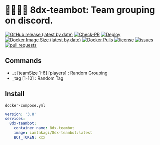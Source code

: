 # 👨‍👨‍👦‍👦 8dx-teambot: Team grouping on discord.

[![GitHub release (latest by date)](https://img.shields.io/github/v/release/iamtakagi/8dx-teambot)](https://github.com/iamtakagi/8dx-teambot/releases)
[![Check-PR](https://github.com/iamtakagi/8dx-teambot/actions/workflows/check-pr.yml/badge.svg)](https://github.com/iamtakagi/8dx-teambot/actions/workflows/check-pr.yml)
[![Deploy](https://github.com/iamtakagi/8dx-teambot/actions/workflows/deploy.yml/badge.svg)](https://github.com/iamtakagi/8dx-teambot/actions/workflows/deploy.yml)
[![Docker Image Size (latest by date)](https://img.shields.io/docker/image-size/iamtakagi/8dx-teambot)](https://hub.docker.com/r/iamtakagi/8dx-teambot)
[![Docker Pulls](https://img.shields.io/docker/pulls/iamtakagi/8dx-teambot)](https://hub.docker.com/r/iamtakagi/8dx-teambot)
[![license](https://img.shields.io/github/license/iamtakagi/8dx-teambot)](https://github.com/iamtakagi/8dx-teambot/blob/master/LICENSE)
[![issues](https://img.shields.io/github/issues/iamtakagi/8dx-teambot)](https://github.com/iamtakagi/8dx-teambot/issues)
[![pull requests](https://img.shields.io/github/issues-pr/iamtakagi/8dx-teambot)](https://github.com/iamtakagi/8dx-teambot/pulls)

## Commands
- _t [teamSize 1-6] [players] : Random Grouping
- _tag [1-10] : Random Tag

## Install
`docker-compose.yml`
```yml
version: '3.8'
services:
  8dx-teambot:
    container_name: 8dx-teambot
    image: iamtakagi/8dx-teambot:latest
    BOT_TOKEN: xxx
```